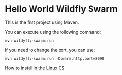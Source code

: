 # Hello World Wildfly Swarm
This is the first project using Maven.

You can execute using the following command:
```shell
mvn wildyfly-swarm:run
```

If you need to change the port, you can use:
```shell
mvn wildyfly-swarm:run -Dswarm.http.port=8090
```
[How to install in the Linux OS](https://www.vultr.com/docs/how-to-install-apache-maven-on-ubuntu-16-04)